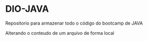 # DIO-JAVA
Repositorio para armazenar todo o código do bootcamp de JAVA

Alterando o conteudo de um arquivo de forma local